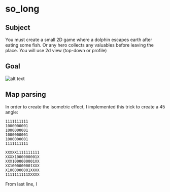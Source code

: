 # so_long
## Subject
You must create a small 2D game where a dolphin
escapes earth after eating some fish. Or any hero
collects any valuables before leaving the place.
You will use 2d view (top-down or profile)

## Goal
![alt text](https://github.com/ethan0905/so_long-new-version/blob/master/textures/wanted.png?raw=true)

## Map parsing
In order to create the isometric effect, I implemented this trick to create a 45 angle:
```
1111111111
1000000001
1000000001
1000000001
1000000001
1111111111
```

```
XXXXX1111111111
XXXX1000000001X
XXX1000000001XX
XX1000000001XXX
X1000000001XXXX
1111111111XXXXX
```
From last line, I
